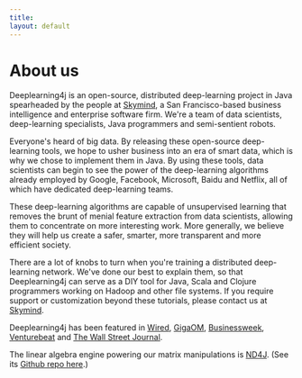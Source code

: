 ```yaml
---
title: 
layout: default
---
```


# About us

Deeplearning4j is an open-source, distributed deep-learning project in Java spearheaded by the people at [Skymind](http://www.skymind.io), a San Francisco-based business intelligence and enterprise software firm. We're a team of data scientists, deep-learning specialists, Java programmers and semi-sentient robots. 

Everyone's heard of big data. By releasing these open-source deep-learning tools, we hope to usher business into an era of smart data, which is why we chose to implement them in Java. By using these tools, data scientists can begin to see the power of the deep-learning algorithms already employed by Google, Facebook, Microsoft, Baidu and Netflix, all of which have dedicated deep-learning teams. 

These deep-learning algorithms are capable of unsupervised learning that removes the brunt of menial feature extraction from data scientists, allowing them to concentrate on more interesting work. More generally, we believe they will help us create a safer, smarter, more transparent and more efficient society. 

There are a lot of knobs to turn when you're training a distributed deep-learning network. We've done our best to explain them, so that Deeplearning4j can serve as a DIY tool for Java, Scala and Clojure programmers working on Hadoop and other file systems. If you require support or customization beyond these tutorials, please contact us at [Skymind](http://www.skymind.io/contact.html). 

Deeplearning4j has been featured in [Wired](http://www.wired.com/2014/06/skymind-deep-learning/), [GigaOM](http://gigaom.com/2014/06/02/a-startup-called-skymind-launches-pushing-open-source-deep-learning/), [Businessweek](http://www.businessweek.com/articles/2014-06-03/teaching-smaller-companies-how-to-probe-deep-learning-on-their-own), [Venturebeat](http://venturebeat.com/2014/06/02/skymind-launches-with-open-source-plug-and-play-deep-learning-features-for-your-app/) and [The Wall Street Journal](http://blogs.wsj.com/cio/2014/06/03/the-morning-download-apple-relies-on-ecosystem-for-innovation/). 

The linear algebra engine powering our matrix manipulations is [ND4J](http://nd4j.org/). (See its [Github repo here](https://github.com/SkymindIO/nd4j/).)
